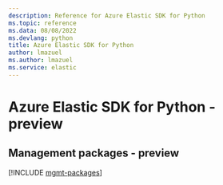 ```yaml
---
description: Reference for Azure Elastic SDK for Python
ms.topic: reference
ms.data: 08/08/2022
ms.devlang: python
title: Azure Elastic SDK for Python
author: lmazuel
ms.author: lmazuel
ms.service: elastic
---
```

# Azure Elastic SDK for Python - preview

## Management packages - preview
[!INCLUDE [mgmt-packages](elastic-mgmt-index.md)]
